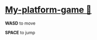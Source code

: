   <h1>
    <a href="https://prville.github.io/My-platform-game/">My-platform-game 👾</a>
  </h1>
    
  <p><strong>WASD</strong> to move</p>
  <p><strong>SPACE</strong> to jump</p>
